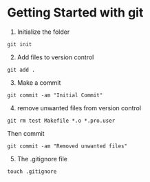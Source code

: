 # Getting Started with git

1. Initialize the folder

```
git init
```

2. Add files to version control

```
git add .
```

3. Make a commit

```
git commit -am "Initial Commit"
```

4. remove unwanted files from version control

```
git rm test Makefile *.o *.pro.user
```

Then commit

```
git commit -am "Removed unwanted files"
```

5. The .gitignore file

```
touch .gitignore
```
